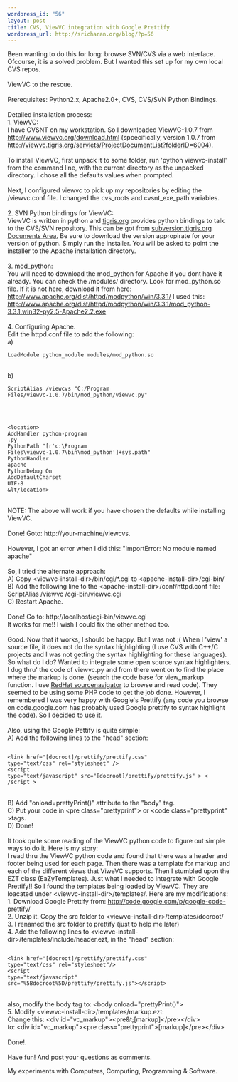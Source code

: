 ```yaml
--- 
wordpress_id: "56"
layout: post
title: CVS, ViewVC integration with Google Prettify
wordpress_url: http://sricharan.org/blog/?p=56
---
```

Been wanting to do this for long: browse SVN/CVS via a web interface. Ofcourse, it is a solved problem. But I wanted this set up for my own local CVS repos.<br /><br />ViewVC to the rescue.<br /><br />Prerequisites: Python2.x, Apache2.0+, CVS, CVS/SVN Python Bindings.<br /><br />Detailed installation process:<br />1. ViewVC:<br />I have CVSNT on my workstation. So I downloaded ViewVC-1.0.7  from <a href="http://www.viewvc.org/download.html">http://www.viewvc.org/download.html</a> (spcecifically, version 1.0.7 from<a href="http://viewvc.tigris.org/servlets/ProjectDocumentList?folderID=6004"> http://viewvc.tigris.org/servlets/ProjectDocumentList?folderID=6004</a>).<br /><br />To install ViewVC, first unpack it to some folder, run 'python viewvc-install' from the command line, with the current directory as the unpacked directory. I chose all the defaults values when prompted.<br /><br />Next, I configured viewvc to pick up my repositories by editing the <install-dir>/viewvc.conf file. I changed the cvs_roots and cvsnt_exe_path variables.<br /><br />2. SVN Python bindings for ViewVC:<br />ViewVC is written in python and <a href="http://www.blogger.com/tigris.org">tigris.org</a> provides python bindings to talk to the CVS/SVN repository. This can be got from <a href="http://subversion.tigris.org/getting.html#windows%20http://subversion.tigris.org/servlets/ProjectDocumentList?folderID=8100">subversion.tigris.org Documents Area.</a> Be sure to download the version appropirate for your version of python. Simply run the installer. You will be asked to point the installer to the Apache installation directory.<br /><br />3. mod_python:<br />You will need to download the mod_python for Apache if you dont have it already. You can check the <apache-install-dir>/modules/ directory. Look for mod_python.so file. If it is not here, download it from here: <a href="http://www.apache.org/dist/httpd/modpython/win/3.3.1/">http://www.apache.org/dist/httpd/modpython/win/3.3.1/</a> I used this: <a href="http://www.apache.org/dist/httpd/modpython/win/3.3.1/mod_python-3.3.1.win32-py2.5-Apache2.2.exe">http://www.apache.org/dist/httpd/modpython/win/3.3.1/mod_python-3.3.1.win32-py2.5-Apache2.2.exe</a><br /><br />4. Configuring Apache.<br />Edit the httpd.conf file to add the following:<br />a) 

 <code>LoadModule python_module modules/mod_python.so</code>

<br />b) 

 <code>ScriptAlias /viewcvs "C:/Program Files/viewvc-1.0.7/bin/mod_python/viewvc.py" </code>

<br />

 <code><br />&lt;location&gt;<br />AddHandler python-program .py<br />PythonPath "[r'c:\\Program Files\\viewvc-1.0.7\\bin\\mod_python']+sys.path"<br />PythonHandler apache<br />PythonDebug On<br />AddDefaultCharset UTF-8<br />&lt/location&gt;<br /></code>

<br />NOTE: The above will work if you have chosen the defaults while installing ViewVC.<br /><br />Done! Goto: http://your-machine/viewcvs.<br /><br />However, I got an error when I did this: "ImportError: No module named apache"<br /><br />So, I tried the alternate approach:<br />A) Copy &lt;viewvc-install-dir&gt;/bin/cgi/*.cgi to &lt;apache-install-dir&gt;/cgi-bin/<br />B) Add the following line to the &lt;apache-install-dir&gt;/conf/httpd.conf file:<br />ScriptAlias /viewvc /cgi-bin/viewvc.cgi<br />C) Restart Apache.<br /><br />Done! Go to: http://localhost/cgi-bin/viewvc.cgi<br />It works for me!! I wish I could fix the other method too.<br /><br />Good. Now that it works, I should be happy. But I was not :( When I 'view' a source file, it does not do the syntax highlighting (I use CVS with C++/C projects and I was not getting the syntax highlighting for these languages). So what do I do? Wanted to integrate some open source syntax highlighters. I dug thru' the code of viewvc.py and from there went on to find the place where the markup is done. (search the code base for view_markup function. I use <a href="http://sourcenav.sourceforge.net/download.html">RedHat sourcenavigator</a> to browse and read code). They seemed to be using some PHP code to get the job done. However, I remembered I was very happy with Google's Prettify (any code you browse on code.google.com has probably used Google prettify to syntax highlight the code). So I decided to use it.<br /><br />Also, using the Google Pettify is quite simple:<br />A) Add the following lines to the "head" section:<br />

 <code><br />&lt;link href="[docroot]/prettify/prettify.css" type="text/css" rel="stylesheet" /&gt;<br />&lt;script type="text/javascript" src="[docroot]/prettify/prettify.js" &gt; &lt; /script &gt;<br /></code>

<br />B) Add "onload=prettyPrint()" attribute to the "body" tag.<br />C) Put your code in &lt;pre class="prettyprint"&gt; or &lt;code class="prettyprint" &gt;tags.<br />D) Done!<br /><br />It took quite some reading of the ViewVC python code to figure out simple ways to do it. Here is my story:<br />I read thru the ViewVC python code and found that there was a header and footer being used for each page. Then there was a template for markup and each of the different views that ViweVC supports. Then I stumbled upon the EZT class (EaZyTemplates). Just what I needed to integrate with Google Prettify!! So I found the templates being loaded by ViewVC. They are loacated under &lt;viewvc-install-dir&gt;/templates/. Here are my modifications:<br />1. Download Google Prettify from: http://code.google.com/p/google-code-prettify/<br />2. Unzip it. Copy the src folder to &lt;viewvc-install-dir&gt;/templates/docroot/<br />3. I renamed the src folder to prettify (just to help me later)<br />4. Add the following lines to &lt;viewvc-install-dir&gt;/templates/include/header.ezt, in the "head" section:<br />

 <code><br />&lt;link href="[docroot]/prettify/prettify.css" type="text/css" rel="stylesheet"/&gt;<br />&lt;script type="text/javascript" src="%5Bdocroot%5D/prettify/prettify.js"&gt;&lt;/script&gt;<br /></code>

<br />also, modify the body tag to: &lt;body onload="prettyPrint()"&gt;<br />5. Modify &lt;viewvc-install-dir&gt;/templates/markup.ezt:<br />Change this: &lt;div id="vc_markup"&gt;&lt;pre&t;[markup]&lt;/pre&gt;&lt;/div&gt;<br />to: &lt;div id="vc_markup"&gt;&lt;pre class="prettyprint"&gt;[markup]&lt;/pre&gt;&lt;/div&gt;<br /><br />Done!.<br /><br />Have fun! And post your questions as comments.<div class="blogger-post-footer">My experiments with Computers, Computing, Programming & Software.</div>
